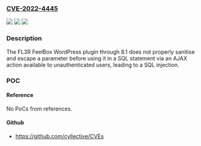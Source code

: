 ### [CVE-2022-4445](https://cve.mitre.org/cgi-bin/cvename.cgi?name=CVE-2022-4445)
![](https://img.shields.io/static/v1?label=Product&message=FL3R%20FeelBox&color=blue)
![](https://img.shields.io/static/v1?label=Version&message=n%2Fa&color=blue)
![](https://img.shields.io/static/v1?label=Vulnerability&message=CWE-89%20SQL%20Injection&color=brighgreen)

### Description

The FL3R FeelBox WordPress plugin through 8.1 does not properly sanitise and escape a parameter before using it in a SQL statement via an AJAX action available to unauthenticated users, leading to a SQL injection.

### POC

#### Reference
No PoCs from references.

#### Github
- https://github.com/cyllective/CVEs

